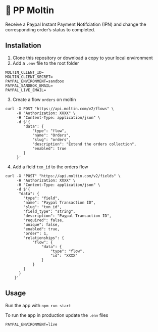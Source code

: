 # 📢 PP Moltin

Receive a Paypal Instant Payment Notifciation (IPN) and change the corresponding order’s status to completed.


## Installation

1. Clone this repository or download a copy to your local environment
2. Add a `.env` file to the root folder
```
MOLTIN_CLIENT_ID=
MOLTIN_CLIENT_SECRET=
PAYPAL_ENVIRONMENT=sandbox
PAYPAL_SANDBOX_EMAIL=
PAYPAL_LIVE_EMAIL=
```
3. Create a flow `orders` on moltin

```
curl -X POST "https://api.moltin.com/v2/flows" \
     -H "Authorization: XXXX" \
     -H "Content-Type: application/json" \
     -d $'{
        "data": {
            "type": "flow",
            "name": "Orders",
            "slug": "orders",
            "description": "Extend the orders collection",
            "enabled": true
        }
     }'
```
4. Add a field `txn_id` to the orders flow
```
curl -X "POST" "https://api.moltin.com/v2/fields" \
     -H "Authorization: XXXX" \
     -H "Content-Type: application/json" \
     -d $'{
      "data": {
        "type": "field",
        "name": "Paypal Transaction ID",
        "slug": "txn_id",
        "field_type": "string",
        "description": "Paypal Transaction ID",
        "required": false,
        "unique": false,
        "enabled": true,
        "order": 1,
        "relationships": {
            "flow": {
                "data": {
                    "type": "flow",
                    "id": "XXXX"
                }
            }
        }
      }
    }'
```

## Usage

Run the app with 
```npm run start```

To run the app in production update the `.env` files
```
PAYPAL_ENVIRONMENT=live
```
